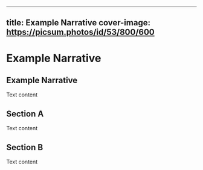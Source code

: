 
---
title: Example Narrative
cover-image: https://picsum.photos/id/53/800/600
---

# Example Narrative <!--{ as="video" mode="hero" src="https://dlmultimedia.esa.int/download/public/videos/2023/06/010/2306_010_AR_EN.mp4" }-->

## Example Narrative

Text content

## Section A
Text content

## Section B
Text content
        